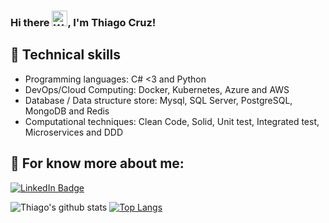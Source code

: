 ### Hi there <img alt="Waving hand emoji" src="https://github.com/OfficialMarinho/OfficialMarinho/blob/master/waving-hand-emoji-animated.gif?raw=true" width="25px">, I'm Thiago Cruz! 

## :triangular_flag_on_post: Technical skills
- Programming languages: C# <3 and Python
- DevOps/Cloud Computing: Docker, Kubernetes, Azure and AWS
- Database / Data structure store: Mysql, SQL Server, PostgreSQL, MongoDB and Redis
- Computational techniques: Clean Code, Solid, Unit test, Integrated test, Microservices and DDD

## 💬 For know more about me:

[![LinkedIn Badge](https://img.shields.io/badge/-thiagocruzrj-blue?style=for-the-badge&logo=Linkedin&logoColor=white&link=https://www.linkedin.com/in/thiago-cruz-07205859/)](https://www.linkedin.com/in/thiago-cruz-07205859/)

![Thiago's github stats](https://github-readme-stats.vercel.app/api?username=thiagocruzrj&count_private=true&show_icons=true&theme=algolia) [![Top Langs](https://github-readme-stats.vercel.app/api/top-langs/?username=thiagocruzrj&layout=compact)](https://github.com/anuraghazra/github-readme-stats)

<!--
**thiagocruzrj/thiagocruzrj** is a ✨ _special_ ✨ repository because its `README.md` (this file) appears on your GitHub profile.

Here are some ideas to get you started:

- 🔭 I’m currently working on ...
- 🌱 I’m currently learning ...
- 👯 I’m looking to collaborate on ...
- 🤔 I’m looking for help with ...
- 💬 Ask me about ...
- 📫 How to reach me: ...
- 😄 Pronouns: ...
- ⚡ Fun fact: ...
-->
